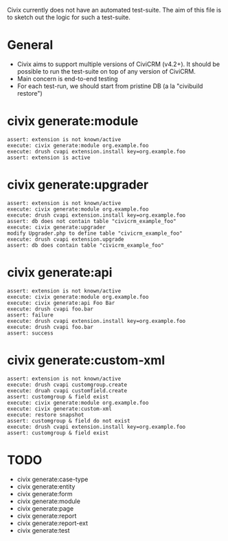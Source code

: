 Civix currently does not have an automated test-suite. The aim of this file is to sketch out the logic for such a
test-suite.

General
=======

 * Civix aims to support multiple versions of CiviCRM (v4.2+). It should be possible to run the test-suite on top of
   any version of CiviCRM.
 * Main concern is end-to-end testing
 * For each test-run, we should start from pristine DB (a la "civibuild restore")

civix generate:module
=====================

```
assert: extension is not known/active
execute: civix generate:module org.example.foo
execute: drush cvapi extension.install key=org.example.foo
assert: extension is active
```

civix generate:upgrader
=======================

```
assert: extension is not known/active
execute: civix generate:module org.example.foo
execute: drush cvapi extension.install key=org.example.foo
assert: db does not contain table "civicrm_example_foo"
execute: civix generate:upgrader
modify Upgrader.php to define table "civicrm_example_foo"
execute: drush cvapi extension.upgrade
assert: db does contain table "civicrm_example_foo"
```

civix generate:api
==================

```
assert: extension is not known/active
execute: civix generate:module org.example.foo
execute: civix generate:api Foo Bar
execute: drush cvapi foo.bar
assert: failure
execute: drush cvapi extension.install key=org.example.foo
execute: drush cvapi foo.bar
assert: success
```

civix generate:custom-xml
=========================

```
assert: extension is not known/active
execute: drush cvapi customgroup.create
execute: druah cvapi customfield.create
assert: customgroup & field exist
execute: civix generate:module org.example.foo
execute: civix generate:custom-xml
execute: restore snapshot
assert: customgroup & field do not exist
execute: drush cvapi extension.install key=org.example.foo
assert: customgroup & field exist
```

TODO
====

 * civix generate:case-type
 * civix generate:entity
 * civix generate:form
 * civix generate:module
 * civix generate:page
 * civix generate:report
 * civix generate:report-ext
 * civix generate:test
